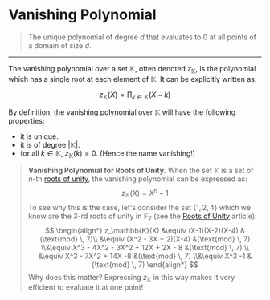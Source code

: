 # Vanishing Polynomial
> The unique polynomial of degree $d$ that evaluates to $0$ at all points of a domain of size $d$.
---

The vanishing polynomial over a set $\mathbb{K}$, often denoted $z_\mathbb{K}$, is the polynomial which has a single root at each element of $\mathbb{K}$. It can be explicitly written as:

$$
z_\mathbb{K}(X) = \prod_{k \in \mathbb{K}} (X-k)
$$


By definition, the vanishing polynomial over $\mathbb{K}$ will have the following properties:
- it is unique.
- it is of degree $|\mathbb{K}|$.
- for all $k \in \mathbb{K}$, $z_\mathbb{K}(k) = 0$. (Hence the name vanishing!)

> **Vanishing Polynomial for Roots of Unity.** When the set $\mathbb{K}$ is a set of $n$-th [roots of unity](./roots_of_unity.md), the vanishing polynomial can be expressed as: 
> $$ z_\mathbb{K}(X) = X^n - 1 $$
> To see why this is the case, let's consider the set $\left\{ 1, 2, 4 \right\}$ which we know are the $3$-rd roots of unity in $\mathbb{F}_7$ (see the [Roots of Unity](./roots_of_unity.md#example-in-a-finite-field) article):
> $$ \begin{align*} z_\mathbb{K}(X) &\equiv (X-1)(X-2)(X-4) &(\text{mod} \, 7)\\ &\equiv (X^2 - 3X + 2)(X-4) &(\text{mod} \, 7) \\&\equiv X^3 - 4X^2 - 3X^2 + 12X + 2X - 8 &(\text{mod} \, 7) \\ &\equiv X^3 - 7X^2 + 14X -8 &(\text{mod} \, 7) \\&\equiv X^3 -1  &(\text{mod} \, 7) \end{align*} $$
> Why does this matter? Expressing $z_\mathbb{K}$ in this way makes it very efficient to evaluate it at one point!